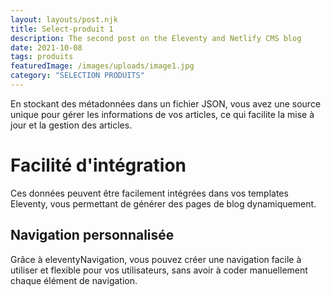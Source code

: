 ```yaml
---
layout: layouts/post.njk
title: Select-produit 1
description: The second post on the Eleventy and Netlify CMS blog
date: 2021-10-08
tags: produits
featuredImage: /images/uploads/image1.jpg
category: "SELECTION PRODUITS"
---
```





En stockant des métadonnées dans un fichier JSON, vous avez une source unique pour gérer les informations de vos articles, ce qui facilite la mise à jour et la gestion des articles.

# Facilité d'intégration

Ces données peuvent être facilement intégrées dans vos templates Eleventy, vous permettant de générer des pages de blog dynamiquement.

## Navigation personnalisée

Grâce à eleventyNavigation, vous pouvez créer une navigation facile à utiliser et flexible pour vos utilisateurs, sans avoir à coder manuellement chaque élément de navigation.
